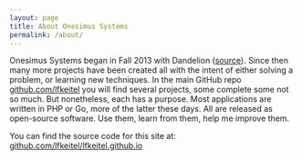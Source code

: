 ```yaml
---
layout: page
title: About Onesimus Systems
permalink: /about/
---
```


Onesimus Systems began in Fall 2013 with Dandelion ([source](https://github.com/onesimus-systems/dandelion)). Since then many more projects have been created all with the intent of either solving a problem, or learning new techniques.
In the main GitHub repo [github.com/lfkeitel](https://github.com/lfkeitel) you will find several projects, some complete some not so much. But nonetheless, each has a purpose.
Most applications are written in PHP or Go, more of the latter these days. All are released as open-source software. Use them, learn from them, help me improve them.

You can find the source code for this site at: [github.com/lfkeitel/lfkeitel.github.io](https://github.com/lfkeitel/lfkeitel.github.io)
